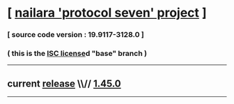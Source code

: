 
# [ [nailara 'protocol seven' project](http://src.nailara.net/) ]

### [ source code version : 19.9117-3128.0 ]

### ( this is the [ISC license](license)d "base" branch )
---
## current [release](https://github.com/anotherlink/nailara/releases) \\\\// [1.45.0](https://github.com/anotherlink/nailara/releases/tag/1.45.0)
---
